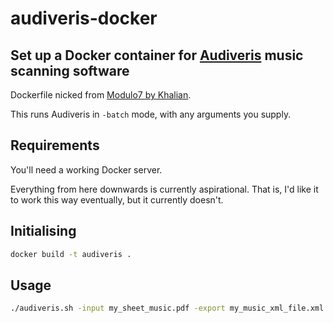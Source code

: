 # audiveris-docker

## Set up a Docker container for [Audiveris](https://audiveris.kenai.com/) music scanning software

Dockerfile nicked from [Modulo7 by Khalian](https://github.com/Khalian/Modulo7).

This runs Audiveris in `-batch` mode, with any arguments you supply.

## Requirements

You'll need a working Docker server.

Everything from here downwards is currently aspirational. That is, I'd like it to work this way eventually, but it currently doesn't.

## Initialising

```bash
docker build -t audiveris .
```

## Usage

```bash
./audiveris.sh -input my_sheet_music.pdf -export my_music_xml_file.xml
```
